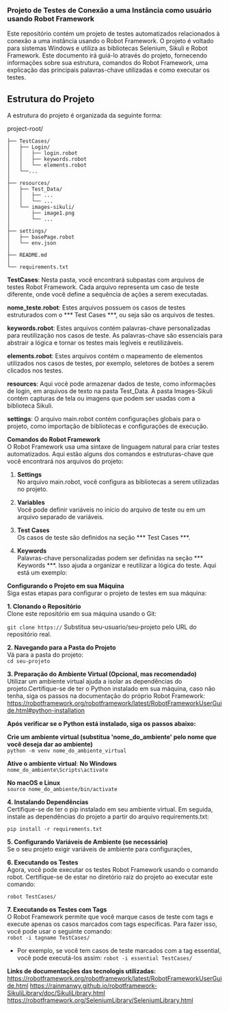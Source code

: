 ### Projeto de Testes de Conexão a uma Instância como usuário usando Robot Framework

Este repositório contém um projeto de testes automatizados relacionados à conexão a uma instância usando o Robot Framework. O projeto é voltado para sistemas Windows e utiliza as bibliotecas Selenium, Sikuli e Robot Framework. Este documento irá guiá-lo através do projeto, fornecendo informações sobre sua estrutura, comandos do Robot Framework, uma explicação das principais palavras-chave utilizadas e como executar os testes.

## Estrutura do Projeto ##    
A estrutura do projeto é organizada da seguinte forma:

project-root/

    ├── TestCases/
    │   ├── Login/
    │   │   ├── login.robot
    │   │   ├── keywords.robot
    │   │   └── elements.robot
    │   └──...
    │   
    ├── resources/
    │   ├── Test_Data/
    │   │   ├── ...
    │   │   └── ...
    │   └── images-sikuli/
    │       ├── image1.png
    │       └── ...
    │
    ├── settings/
    │   ├── basePage.robot
    │   └── env.json
    │ 
    ├── README.md
    │
    └── requirements.txt


**TestCases**: Nesta pasta, você encontrará subpastas com arquivos de testes Robot Framework. Cada arquivo representa um caso de teste diferente, onde você define a sequência de ações a serem executadas.

**nome_teste.robot**: Estes arquivos possuem os casos de testes estruturados com o *** Test Cases ***, ou seja são os arquivos de testes.

**keywords.robot**: Estes arquivos contém palavras-chave personalizadas para reutilização nos casos de teste. As palavras-chave são essenciais para abstrair a lógica e tornar os testes mais legíveis e reutilizáveis.

**elements.robot**: Estes arquivos contém o mapeamento de elementos utilizados nos casos de testes, por exemplo, seletores de botões a serem clicados nos testes.

**resources**: Aqui você pode armazenar dados de teste, como informações de login, em arquivos de texto na pasta Test_Data. A pasta Images-Sikuli contém capturas de tela ou imagens que podem ser usadas com a biblioteca Sikuli.

**settings**: O arquivo main.robot contém configurações globais para o projeto, como importação de bibliotecas e configurações de execução.

**Comandos do Robot Framework**    
O Robot Framework usa uma sintaxe de linguagem natural para criar testes automatizados. Aqui estão alguns dos comandos e estruturas-chave que você encontrará nos arquivos do projeto:

1. **Settings**     
No arquivo main.robot, você configura as bibliotecas a serem utilizadas no projeto.

2. **Variables**        
Você pode definir variáveis no início do arquivo de teste ou em um arquivo separado de variáveis.

3. **Test Cases**       
Os casos de teste são definidos na seção *** Test Cases ***.

4. **Keywords**     
Palavras-chave personalizadas podem ser definidas na seção *** Keywords ***. Isso ajuda a organizar e reutilizar a lógica do teste. Aqui está um exemplo:


**Configurando o Projeto em sua Máquina**       
Siga estas etapas para configurar o projeto de testes em sua máquina:

**1. Clonando o Repositório**   
Clone este repositório em sua máquina usando o Git:

`git clone https://`
Substitua seu-usuario/seu-projeto pelo URL do repositório real.

**2. Navegando para a Pasta do Projeto**     
Vá para a pasta do projeto:     
`cd seu-projeto`

**3. Preparação do Ambiente Virtual (Opcional, mas recomendado)**   
Utilizar um ambiente virtual ajuda a isolar as dependências do projeto.Certifique-se de ter o Python instalado em sua máquina, caso não tenha, siga os passos na documentação do próprio Robot Framework: https://robotframework.org/robotframework/latest/RobotFrameworkUserGuide.html#python-installation


**Após verificar se o Python está instalado, siga os passos abaixo:**

**Crie um ambiente virtual (substitua 'nome_do_ambiente' pelo nome que você deseja dar ao ambiente)**       
`python -m venv nome_do_ambiente_virtual`

**Ative o ambiente virtual**:
**No Windows**      
`nome_do_ambiente\Scripts\activate`

**No macOS e Linux**        
`source nome_do_ambiente/bin/activate`

**4. Instalando Dependências**   
Certifique-se de ter o pip instalado em seu ambiente virtual. Em seguida, instale as dependências do projeto a partir do arquivo requirements.txt:

`pip install -r requirements.txt`

**5. Configurando Variáveis de Ambiente (se necessário)**   
Se o seu projeto exigir variáveis de ambiente para configurações, 

**6. Executando os Testes**     
Agora, você pode executar os testes Robot Framework usando o comando robot. Certifique-se de estar no diretório raiz do projeto ao executar este comando:

`robot TestCases/`

**7. Executando os Testes com Tags**     
O Robot Framework permite que você marque casos de teste com tags e execute apenas os casos marcados com tags específicas. Para fazer isso, você pode usar o seguinte comando:      
`robot -i tagname TestCases/`


- Por exemplo, se você tem casos de teste marcados com a tag essential, você pode executá-los assim:
`robot -i essential TestCases/`     



**Links de documentações das tecnologis utilizadas:**
https://robotframework.org/robotframework/latest/RobotFrameworkUserGuide.html
https://rainmanwy.github.io/robotframework-SikuliLibrary/doc/SikuliLibrary.html
https://robotframework.org/SeleniumLibrary/SeleniumLibrary.html